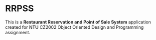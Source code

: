 # RRPSS

<p>This is a <b>Restaurant Reservation and Point of Sale System</b> application
 created for NTU CZ2002 Object Oriented Design and Programming assignment.
</p>
